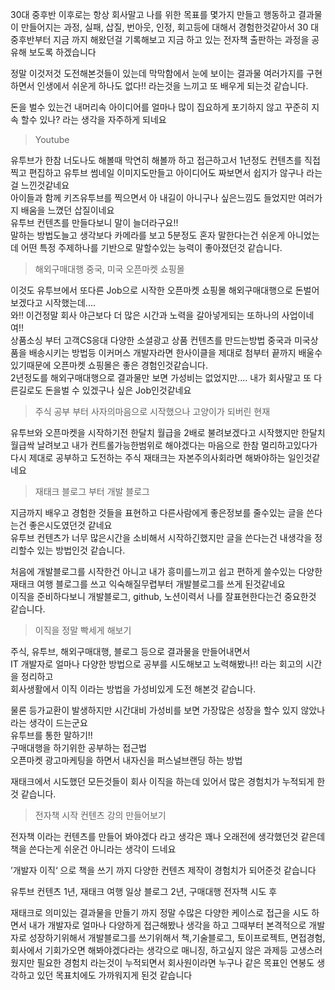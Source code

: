 30대 중후반 이후로는 항상 회사말고 나를 위한 목표를 몇가지 만들고 행동하고 결과물이 만들어지는 과정, 실패, 삽질, 번아웃, 인정, 회고등에 대해서 경험한것같아서 30 대 중후반부터 지금 까지 해왔던걸 기록해보고 지금 하고 있는 전자책 출판하는 과정을 공유해 보도록 하겠습니다

정말 이것저것 도전해본것들이 있는데 막막함에서 눈에 보이는 결과물 여러가지를 구현하면서 인생에서 쉬운게 하나도 없다!! 라는것을 느끼고 또 배우게 되는것 같습니다.

돈을 벌수 있는건 내머리속 아이디어를 얼마나 많이 집요하게 포기하지 않고 꾸준히 지속 할수 있나? 라는 생각을 자주하게 되네요  

> Youtube

유투브가 한참 너도나도 해볼때 막연히 해볼까 하고 접근하고서 1년정도 컨텐츠를 직접 찍고 편집하고 유투브 썸네일 이미지도만들고 아이디어도 짜보면서 쉽지가 않구나 라는걸 느낀것같네요  
아이들과 함께 키즈유투브를 찍으면서 아 내길이 아니구나 싶은느낌도 들었지만 여러가지 배움을 느꼈던 삽질이네요  
유투브 컨텐츠를 만들다보니 말이 늘더라구요!!  
말하는 방법도늘고 생각보다 카메라를 보고 5분정도 혼자 말한다는건 쉬운게 아니었는데 어떤 특정 주제하나를 기반으로 말할수있는 능력이 좋아졌던것 같습니다.  

> 해외구매대행 중국, 미국 오픈마켓 쇼핑몰

이것도 유투브에서 또다른 Job으로 시작한 오픈마켓 쇼핑몰 해외구매대행으로 돈벌어보겠다고 시작했는데....  
와!! 이건정말 회사 야근보다 더 많은 시간과 노력을 갈아넣게되는 또하나의 사업이네여!!  
상품소싱 부터 고객CS응대 다양한 소셜광고 상품 컨텐츠를 만드는방법 중국과 미국상품을 배송시키는 방법등 이커머스 개발자라면 한사이클을 제대로 첨부터 끝까지 배울수있기때문에 오픈마켓 쇼핑몰은 좋은 경험인것같습니다.   
2년정도를 해외구매대행으로 결과물만 보면 가성비는 없었지만.... 내가 회사말고 또 다른길로도 돈을벌 수 있겠구나 싶은 Job인것같네요  

> 주식 공부 부터 사자의마음으로 시작했으나 고양이가 되버린 현재

유투브와 오픈마켓을 시작하기전 한달치 월급을 2배로 불려보겠다고 시작했지만 한달치 월급싹 날려보고 내가 컨트롤가능한범위로 해야겠다는 마음으로 한참 멀리하고있다가 다시 제대로 공부하고 도전하는 주식 재태크는 자본주의사회라면 해봐야하는 일인것같네요

> 재태크 블로그 부터 개발 블로그

지금까지 배우고 경험한 것들을 표현하고 다른사람에게 좋은정보를 줄수있는 글을 쓴다는건 좋은시도였던것 같네요   
유투브 컨텐츠가 너무 많은시간을 소비해서 시작하긴했지만 글을 쓴다는건 내생각을 정리할수 있는 방법인것 같습니다.  
  
처음에 개발블로그를 시작한건 아니고 내가 흥미를느끼고 쉽고 편하게 쓸수있는 다양한 재태크 여행 블로그를 쓰고 익숙해질무렵부터 개발블로그를 쓰게 된것같네요  
이직을 준비하다보니 개발블로그, github, 노션이력서 나를 잘표현한다는건 중요한것 같습니다.

> 이직을 정말 빡세게 해보기

주식, 유투브, 해외구매대행, 블로그 등으로 결과물을 만들어내면서   
IT 개발자로 얼마나 다양한 방법으로 공부를 시도해보고 노력해봤나!! 라는 회고의 시간을 정리하고   
회사생활에서 이직 이라는 방법을 가성비있게 도전 해본것 같습니다.  
  
물론 등가교환이 발생하지만 시간대비 가성비를 보면 가장많은 성장을 할수 있지 않았나 라는 생각이 드는군요  
유투브를 통한 말하기!!  
구매대행을 하기위한 공부하는 접근법  
오픈마켓 광고마케팅을 하면서 내자신을 퍼스널브랜딩 하는 방법  
  
재태크에서 시도했던 모든것들이 회사 이직을 하는데 있어서 많은 경험치가 누적되게 한것 같습니다.

> 전자책 시작 컨텐츠 강의 만들어보기

전자책 이라는 컨텐츠를 만들어 봐야겠다 라고 생각은 꽤나 오래전에 생각했던것 같은데  
책을 쓴다는게 쉬운건 아니라는 생각이 드네요

’개발자 이직‘ 으로 책을 쓰기 까지 다양한 컨텐츠 제작이 경험치가 되어준것 같습니다

유투브 컨텐츠 1년, 재태크 여행 일상 블로그 2년, 구매대행 전자책 시도 후

재태크로 의미있는 결과물을 만들기 까지 정말 수많은 다양한 케이스로 접근을 시도 하면서 내가 개발자로 얼마나 다양하게 접근해봤나 생각을 하고 그때부터 본격적으로 개발자로 성장하기위해서 개발블로그를 쓰기위해서 책,기술블로그, 토이프로젝트, 면접경험, 회사에서 기회가오면 해봐야겠다라는 생각으로 매니징, 하고싶지 않은 과제등 고생스러웠지만 필요한 경험치 라는것이 누적되면서 회사원이라면 누구나 같은 목표인 연봉도 생각하고 있던 목표치에도 가까워지게 된것 같습니다